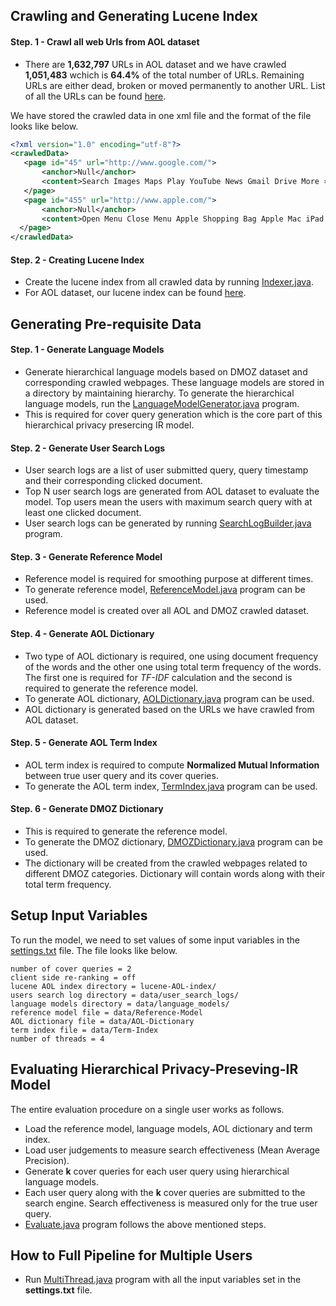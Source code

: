 ## Crawling and Generating Lucene Index

#### Step. 1 - Crawl all web Urls from AOL dataset
  * There are **1,632,797** URLs in AOL dataset and we have crawled **1,051,483** wchich is **64.4%** of the total number of URLs. Remaining URLs are either dead, broken or moved permanently to another URL. List of all the URLs can be found [here](https://drive.google.com/a/virginia.edu/file/d/0B8ZGlkqDw7hFNkc0c0p1OVF2YTA/view).

  We have stored the crawled data in one xml file and the format of the file looks like below.

  ```xml
  <?xml version="1.0" encoding="utf-8"?>
  <crawledData>
     <page id="45" url="http://www.google.com/">
  		 <anchor>Null</anchor>
  		 <content>Search Images Maps Play YouTube News Gmail Drive More »Web History | Settings | Sign in × Try a fast, secure browser with updates built in. Yes, get Chrome now  Advanced searchLanguage toolsAdvertising ProgramsBusiness Solutions+GoogleAbout Google© 2016 - Privacy - Terms</content>
     </page>
     <page id="455" url="http://www.apple.com/">
  		 <anchor>Null</anchor>
  		 <content>Open Menu Close Menu Apple Shopping Bag Apple Mac iPad iPhone Watch TV Music Support Search apple.com Shopping Bag iPad Pro Super. Computer. NowÂ inÂ twoÂ sizes. Learn more Watch the film Watch the keynote iPhone SE A big step for small. Learn more Watch the keynote Apple Watch You. At a glance. Learn more Watch the keynote March Event 2016 Watch the keynote Apple and Education. Create more a-ha moments. iPhone 6s. 3D Touch. 12MP photos. 4K video. One powerful phone. Apple tv. The future of television is here. Macbook. Light. Years ahead. Better together. Shop our collection of curated accessories. AC Wall Plug Adapter Recall Program Apple Footer Shop and Learn Open Menu Close Menu MaciPadiPhoneWatchTVMusiciTunesiPodAccessoriesGift Cards Apple Store Open Menu Close Menu Find a StoreGenius BarWorkshops and LearningYouth ProgramsApple Store AppRefurbishedFinancingReuse and RecyclingOrder StatusShopping Help For Education Open Menu Close Menu Apple and EducationShop for College For Business Open Menu Close Menu iPhone in BusinessiPad in BusinessMac in BusinessShop for Your Business Account Open Menu Close Menu Manage Your Apple IDApple Store AccountiCloud.com Apple Values Open Menu Close Menu EnvironmentSupplier ResponsibilityAccessibilityPrivacyInclusion and DiversityEducation About Apple Open Menu Close Menu Apple InfoJob OpportunitiesPress InfoInvestorsEventsHot NewsContact Apple More ways to shop: Visit an Apple Store, call 1-800-MY-APPLE, or find a reseller. United States Copyright Â© 2016 Apple Inc. All rights reserved. Privacy Policy Terms of Use Sales and Refunds Legal Site Map</content>
  	</page>
  </crawledData>
  ```

#### Step. 2 - Creating Lucene Index
  * Create the lucene index from all crawled data by running [Indexer.java](https://github.com/wasiuva/Privacy-Preserving-IR/blob/master/src/edu/virginia/cs/index/Indexer.java).
  * For AOL dataset, our lucene index can be found [here](https://drive.google.com/a/virginia.edu/file/d/0B8ZGlkqDw7hFMGZkVF9FSUtqMW8/view?usp=sharing).

## Generating Pre-requisite Data

#### Step. 1 - Generate Language Models

 * Generate hierarchical language models based on DMOZ dataset and corresponding crawled webpages. These language models are stored in a directory by maintaining hierarchy. To generate the hierarchical language models, run the [LanguageModelGenerator.java](https://github.com/wasiahmad/Hierarchical-Privacy-Preserving-IR/blob/master/src/edu/virginia/cs/model/LanguageModelGenerator.java) program.
 * This is required for cover query generation which is the core part of this hierarchical privacy presercing IR model.

#### Step. 2 - Generate User Search Logs

 * User search logs are a list of user submitted query, query timestamp and their corresponding clicked document.
 * Top N user search logs are generated from AOL dataset to evaluate the model. Top users mean the users with maximum search query with at least one clicked document.
 * User search logs can be generated by running [SearchLogBuilder.java](https://github.com/wasiahmad/Hierarchical-Privacy-Preserving-IR/blob/master/src/edu/virginia/cs/searchlog/SearchLogBuilder.java) program.

#### Step. 3 - Generate Reference Model

 * Reference model is required for smoothing purpose at different times.
 * To generate reference model, [ReferenceModel.java](https://github.com/wasiahmad/Hierarchical-Privacy-Preserving-IR/blob/master/src/edu/virginia/cs/user/ReferenceModel.java) program can be used.
 * Reference model is created over all AOL and DMOZ crawled dataset.

#### Step. 4 - Generate AOL Dictionary

 * Two type of AOL dictionary is required, one using document frequency of the words and the other one using total term frequency of the words. The first one is required for *TF-IDF* calculation and the second is required to generate the reference model.
 * To generate AOL dictionary, [AOLDictionary.java](https://github.com/wasiahmad/Hierarchical-Privacy-Preserving-IR/blob/master/src/edu/virginia/cs/preprocessing/AOLDictionary.java) program can be used.
 * AOL dictionary is generated based on the URLs we have crawled from AOL dataset.

#### Step. 5 - Generate AOL Term Index

 * AOL term index is required to compute **Normalized Mutual Information** between true user query and its cover queries.
 * To generate the AOL term index, [TermIndex.java](https://github.com/wasiahmad/Hierarchical-Privacy-Preserving-IR/blob/master/src/edu/virginia/cs/preprocessing/TermIndex.java) program can be used.

#### Step. 6 - Generate DMOZ Dictionary

 * This is required to generate the reference model. 
 * To generate the DMOZ dictionary, [DMOZDictionary.java](https://github.com/wasiahmad/Hierarchical-Privacy-Preserving-IR/blob/master/src/edu/virginia/cs/preprocessing/DMOZDictionary.java) program can be used.
 * The dictionary will be created from the crawled webpages related to different DMOZ categories. Dictionary will contain words along with their total term frequency.

## Setup Input Variables

To run the model, we need to set values of some input variables in the [settings.txt](https://github.com/wasiahmad/Hierarchical-Privacy-Preserving-IR/blob/master/settings.txt) file. The file looks like below.

```
number of cover queries = 2
client side re-ranking = off
lucene AOL index directory = lucene-AOL-index/
users search log directory = data/user_search_logs/
language models directory = data/language_models/
reference model file = data/Reference-Model
AOL dictionary file = data/AOL-Dictionary
term index file = data/Term-Index
number of threads = 4
```

## Evaluating Hierarchical Privacy-Preseving-IR Model

The entire evaluation procedure on a single user works as follows.
 * Load the reference model, language models, AOL dictionary and term index.
 * Load user judgements to measure search effectiveness (Mean Average Precision).
 * Generate **k** cover queries for each user query using hierarchical language models.
 * Each user query along with the **k** cover queries are submitted to the search engine. Search effectiveness is measured only for the true user query.
 * [Evaluate.java](https://github.com/wasiuva/Privacy-Preserving-IR/blob/master/src/edu/virginia/cs/eval/Evaluate.java) program follows the above mentioned steps.

## How to Full Pipeline for Multiple Users
 
 * Run [MultiThread.java](https://github.com/wasiahmad/Hierarchical-Privacy-Preserving-IR/blob/master/src/edu/virginia/cs/eval/MultiThread.java) program with all the input variables set in the **settings.txt** file.
 
